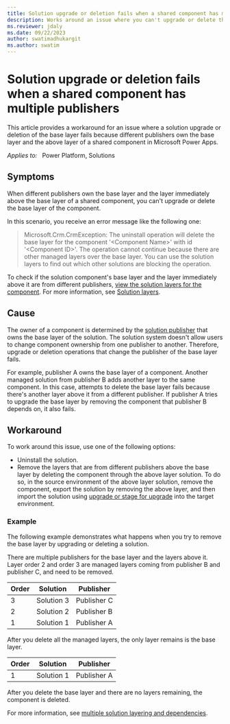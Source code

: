 ```yaml
---
title: Solution upgrade or deletion fails when a shared component has multiple publishers
description: Works around an issue where you can't upgrade or delete the base layer of components that have multiple publishers in Microsoft Power Apps.
ms.reviewer: jdaly
ms.date: 09/22/2023
author: swatimadhukargit
ms.author: swatim
---
```

# Solution upgrade or deletion fails when a shared component has multiple publishers

This article provides a workaround for an issue where a solution upgrade or deletion of the base layer fails because different publishers own the base layer and the above layer of a shared component in Microsoft Power Apps.

_Applies to:_ &nbsp; Power Platform, Solutions

## Symptoms

When different publishers own the base layer and the layer immediately above the base layer of a shared component, you can't upgrade or delete the base layer of the component.

In this scenario, you receive an error message like the following one:

> Microsoft.Crm.CrmException: The uninstall operation will delete the base layer for the component '\<Component Name>' with id '\<Component ID>'. The operation cannot continue because there are other managed layers over the base layer. You can use the solution layers to find out which other solutions are blocking the operation.

To check if the solution component's base layer and the layer immediately above it are from different publishers, [view the solution layers for the component](/power-apps/maker/data-platform/solution-layers#view-the-solution-layers-for-a-component). For more information, see [Solution layers](/power-platform/alm/solution-layers-alm).

## Cause

The owner of a component is determined by the [solution publisher](/power-platform/alm/solution-concepts-alm#solution-publisher) that owns the base layer of the solution. The solution system doesn't allow users to change component ownership from one publisher to another. Therefore, upgrade or deletion operations that change the publisher of the base layer fails.

For example, publisher A owns the base layer of a component. Another managed solution from publisher B adds another layer to the same component. In this case, attempts to delete the base layer fails because there's another layer above it from a different publisher. If publisher A tries to upgrade the base layer by removing the component that publisher B depends on, it also fails.

## Workaround

To work around this issue, use one of the following options:

- Uninstall the solution.
- Remove the layers that are from different publishers above the base layer by deleting the component through the above layer solution. To do so, in the source environment of the above layer solution, remove the component, export the solution by removing the above layer, and then import the solution using [upgrade or stage for upgrade](/power-apps/maker/data-platform/update-solutions) into the target environment.

### Example

The following example demonstrates what happens when you try to remove the base layer by upgrading or deleting a solution.

There are multiple publishers for the base layer and the layers above it. Layer order 2 and order 3 are managed layers coming from publisher B and publisher C, and need to be removed.  

|Order | Solution | Publisher|
|------|-------|--------|
|3| Solution 3 | Publisher C|
|2| Solution 2 | Publisher B|
|1| Solution 1 | Publisher A|

After you delete all the managed layers, the only layer remains is the base layer.

|Order | Solution | Publisher|
|------|-------|--------|
|1| Solution 1 | Publisher A|

After you delete the base layer and there are no layers remaining, the component is deleted.

For more information, see [multiple solution layering and dependencies](/power-platform/alm/organize-solutions#multiple-solution-layering-and-dependencies).
